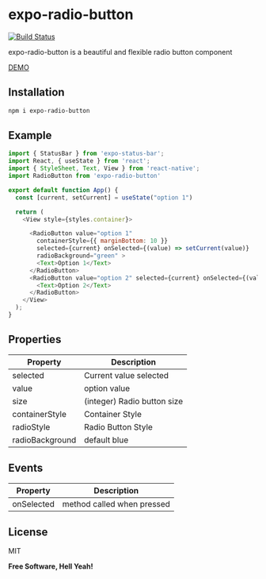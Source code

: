 # expo-radio-button

[![Build Status](https://travis-ci.org/joemccann/dillinger.svg?branch=master)](https://travis-ci.org/joemccann/dillinger)

expo-radio-button is a beautiful and flexible radio button component

[DEMO](https://snack.expo.io/@stealkiller06/expo-radio-button)

## Installation
```sh
npm i expo-radio-button
```


## Example

```javascript
import { StatusBar } from 'expo-status-bar';
import React, { useState } from 'react';
import { StyleSheet, Text, View } from 'react-native';
import RadioButton from 'expo-radio-button'

export default function App() {
  const [current, setCurrent] = useState("option 1")

  return (
    <View style={styles.container}>

      <RadioButton value="option 1"
        containerStyle={{ marginBottom: 10 }}
        selected={current} onSelected={(value) => setCurrent(value)} 
        radioBackground="green" >
        <Text>Option 1</Text>
      </RadioButton>
      <RadioButton value="option 2" selected={current} onSelected={(value) => setCurrent(value)} radioBackground="green" >
        <Text>Option 2</Text>
      </RadioButton>
    </View>
  );
}
```

## Properties
| Property | Description |
| ------ | ------ |
| selected | Current value selected |
| value | option value |
| size | (integer) Radio button size |
| containerStyle | Container Style |
| radioStyle | Radio Button Style |
| radioBackground | default blue|

## Events
| Property | Description |
| ------ | ------ |
| onSelected | method called when pressed |



## License

MIT

**Free Software, Hell Yeah!**
